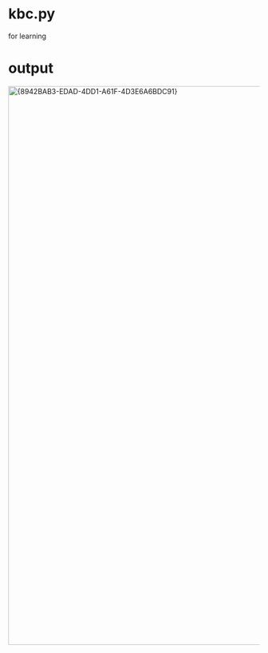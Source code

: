 # kbc.py
for learning
# output
<img width="1120" alt="{8942BAB3-EDAD-4DD1-A61F-4D3E6A6BDC91}" src="https://user-images.githubusercontent.com/112705642/226175224-4729ab81-5d3f-4531-bd9c-6e2a1418f29a.png">
